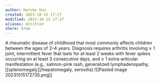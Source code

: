 ```yaml
---
author: Harvey Guo
created: 2023-10-15 17:27
modified: 2023-10-15 17:27
aliases: Untitled
share: true
---
```

A rheumatic disease of childhood that most commonly affects children between the ages of 2–4 years. Diagnosis requires arthritis involving ≥ 1 joint, intermittent fever that lasts for at least 2 weeks with fever spikes occurring on at least 3 consecutive days, and ≥ 1 extra-articular manifestation (e.g., salmon-pink rash, generalized lymphadenopathy, [[splenomegaly]]/hepatomegaly, serositis).![[Pasted image 20231015172735.png]]

